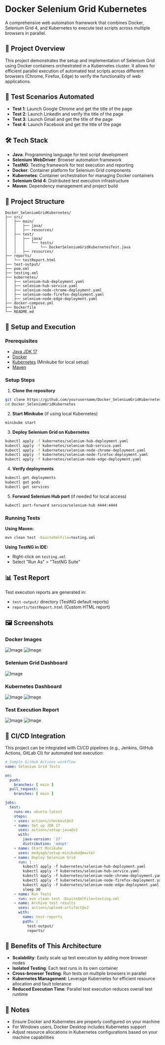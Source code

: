 # Docker Selenium Grid Kubernetes

A comprehensive web automation framework that combines Docker, Selenium Grid 4, and Kubernetes to execute test scripts across multiple browsers in parallel.

## 📖 Project Overview

This project demonstrates the setup and implementation of Selenium Grid using Docker containers orchestrated in a Kubernetes cluster. It allows for efficient parallel execution of automated test scripts across different browsers (Chrome, Firefox, Edge) to verify the functionality of web applications.

## 🧪 Test Scenarios Automated

- **Test 1**: Launch Google Chrome and get the title of the page
- **Test 2**: Launch LinkedIn and verify the title of the page
- **Test 3**: Launch Gmail and get the title of the page
- **Test 4**: Launch Facebook and get the title of the page

## 🛠️ Tech Stack

- **Java**: Programming language for test script development
- **Selenium WebDriver**: Browser automation framework
- **TestNG**: Testing framework for test execution and reporting
- **Docker**: Container platform for Selenium Grid components
- **Kubernetes**: Container orchestration for managing Docker containers
- **Selenium Grid 4**: Distributed test execution infrastructure
- **Maven**: Dependency management and project build

## 📁 Project Structure

```
Docker_SeleniumGridKubernetes/
├── src/
│   ├── main/
│   │   ├── java/
│   │   ├── resources/
│   ├── test/
│   │   ├── java/
│   │   │   └── tests/
│   │   │       └── DockerSeleniumGridKubernetesTest.java
│   │   ├── resources/
├── reports/
│   └── testReport.html
├── test-output/
├── pom.xml
├── testing.xml
├── kubernetes/
│   ├── selenium-hub-deployment.yaml
│   ├── selenium-hub-service.yaml
│   ├── selenium-node-chrome-deployment.yaml
│   ├── selenium-node-firefox-deployment.yaml
│   ├── selenium-node-edge-deployment.yaml
├── docker-compose.yml
├── Dockerfile
└── README.md
```

## 🔧 Setup and Execution

### Prerequisites

- [Java JDK 17](https://www.oracle.com/java/technologies/downloads/)
- [Docker](https://www.docker.com/products/docker-desktop)
- [Kubernetes](https://kubernetes.io/docs/setup/) (Minikube for local setup)
- [Maven](https://maven.apache.org/download.cgi)

### Setup Steps

1. **Clone the repository**

```bash
git clone https://github.com/yourusername/Docker_SeleniumGridKubernetes.git
cd Docker_SeleniumGridKubernetes
```

2. **Start Minikube** (if using local Kubernetes)

```bash
minikube start
```

3. **Deploy Selenium Grid on Kubernetes**

```bash
kubectl apply -f kubernetes/selenium-hub-deployment.yaml
kubectl apply -f kubernetes/selenium-hub-service.yaml
kubectl apply -f kubernetes/selenium-node-chrome-deployment.yaml
kubectl apply -f kubernetes/selenium-node-firefox-deployment.yaml
kubectl apply -f kubernetes/selenium-node-edge-deployment.yaml
```

4. **Verify deployments**

```bash
kubectl get deployments
kubectl get pods
kubectl get services
```

5. **Forward Selenium Hub port** (if needed for local access)

```bash
kubectl port-forward service/selenium-hub 4444:4444
```

### Running Tests

**Using Maven:**

```bash
mvn clean test -DsuiteXmlFile=testing.xml
```

**Using TestNG in IDE:**
- Right-click on `testing.xml`
- Select "Run As" > "TestNG Suite"

## 📊 Test Report

Test execution reports are generated in:
- `test-output/` directory (TestNG default reports)
- `reports/testReport.html` (Custom HTML report)


## 🖼️ Screenshots

### Docker Images
![Image](https://github.com/user-attachments/assets/30a22bfc-cd42-4f3a-a009-2b6655c66710)
![Image](https://github.com/user-attachments/assets/634a185a-fa4e-4cc9-a13e-15b3a311ea2d)

### Selenium Grid Dashboard
![Image](https://github.com/user-attachments/assets/04082715-cef6-4874-a38b-9280bed38d3a)

### Kubernetes Dashboard
![Image](https://github.com/user-attachments/assets/5443089b-4825-4299-88e1-ab4f8ea43b60)
![Image](https://github.com/user-attachments/assets/aa7ee610-beae-4724-911f-f27ca47ef9e5)

### Test Execution Report
![Image](https://github.com/user-attachments/assets/6d7a6833-e134-4a70-934f-1c044f86a667)
![Image](https://github.com/user-attachments/assets/d1ab5419-aefd-4569-ab7c-f8fd72f2cf71)

## 🔄 CI/CD Integration

This project can be integrated with CI/CD pipelines (e.g., Jenkins, GitHub Actions, GitLab CI) for automated test execution:

```yaml
# Sample GitHub Actions workflow
name: Selenium Grid Tests

on:
  push:
    branches: [ main ]
  pull_request:
    branches: [ main ]

jobs:
  test:
    runs-on: ubuntu-latest
    steps:
    - uses: actions/checkout@v2
    - name: Set up JDK 17
      uses: actions/setup-java@v2
      with:
        java-version: '17'
        distribution: 'adopt'
    - name: Start Minikube
      uses: medyagh/setup-minikube@master
    - name: Deploy Selenium Grid
      run: |
        kubectl apply -f kubernetes/selenium-hub-deployment.yaml
        kubectl apply -f kubernetes/selenium-hub-service.yaml
        kubectl apply -f kubernetes/selenium-node-chrome-deployment.yaml
        kubectl apply -f kubernetes/selenium-node-firefox-deployment.yaml
        kubectl apply -f kubernetes/selenium-node-edge-deployment.yaml
        sleep 30
    - name: Run Tests
      run: mvn clean test -DsuiteXmlFile=testing.xml
    - name: Archive test results
      uses: actions/upload-artifact@v2
      with:
        name: test-reports
        path: |
          test-output/
          reports/
```

## 🚀 Benefits of This Architecture

- **Scalability**: Easily scale up test execution by adding more browser nodes
- **Isolated Testing**: Each test runs in its own container
- **Cross-browser Testing**: Run tests on multiple browsers in parallel
- **Kubernetes Management**: Leverage Kubernetes for efficient resource allocation and fault tolerance
- **Reduced Execution Time**: Parallel test execution reduces overall test runtime

## 📝 Notes

- Ensure Docker and Kubernetes are properly configured on your machine
- For Windows users, Docker Desktop includes Kubernetes support
- Adjust resource allocations in Kubernetes configurations based on your machine capabilities

